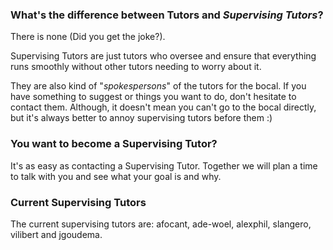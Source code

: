 ### What's the difference between Tutors and *Supervising Tutors*?

There is none (Did you get the joke?).

Supervising Tutors are just tutors who oversee and ensure that everything runs smoothly without other tutors needing to worry about it.

They are also kind of "*spokespersons*" of the tutors for the bocal. If you have something to suggest or things you want to do, don't hesitate to contact them. Although, it doesn't mean you can't go to the bocal directly, but it's always better to annoy supervising tutors before them :)

### You want to become a Supervising Tutor?

It's as easy as contacting a Supervising Tutor. Together we will plan a time to talk with you and see what your goal is and why.

### Current Supervising Tutors

The current supervising tutors are: afocant, ade-woel, alexphil, slangero, vilibert and jgoudema.